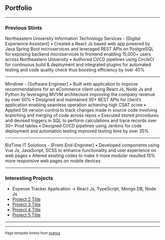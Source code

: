 ## Portfolio

---

### Previous Stints

Northeastern University Information Technology Services - [Digital Experience Assistant]
• Created a React Js based web app powered by Java Spring Boot microservices and leveraged REST APIs on PostgreSQL for exposing backend microservices to frontend enabling 15,000+ users across Northeastern University
• Authored CI/CD pipelines using CircleCI for continuous build & deployment and integrated plugins for automated testing and code quality check thus boosting efficiency by over 40%

---
Mindtree - [Software Engineer]
• Built web application to improve recommendations for an eCommerce client using React Js, Node Js and Python by leveraging MVVM architecture improving the company revenue by over 50%
• Designed and maintained 30+ REST APIs for client’s application enabling seamless operation achieving high CSAT score
• Applied Git version control to track changes made in source code involving branching and merging of code across repos
• Executed stored procedures and devised triggers in SQL to perform calculations and trace records over 30+ Prod tables
• Designed CI/CD pipelines using Jenkins for code deployment and automation testing improved testing time by over 35%

---
BizTime IT Solutions - [Front-End-Engineer]
• Developed components using Vue Js, JavaScript, SCSS to enhance functionality and user experience on web pages
• Altered existing codes to make it more modular resulted 15% more responsive web pages on mobile devices

---

### Interesting Projects

- Expense Tracker Application -> React Js, TypeScript, Mongo DB, Node Js
- [Project 2 Title](http://example.com/)
- [Project 3 Title](http://example.com/)
- [Project 4 Title](http://example.com/)
- [Project 5 Title](http://example.com/)

---




---
<p style="font-size:11px">Page template forked from <a href="https://github.com/evanca/quick-portfolio">evanca</a></p>
<!-- Remove above link if you don't want to attibute -->
